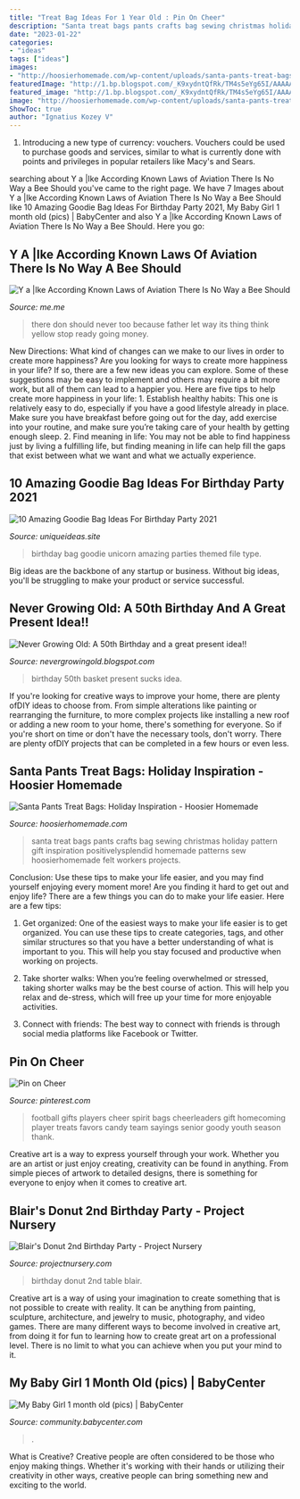 ```yaml
---
title: "Treat Bag Ideas For 1 Year Old : Pin On Cheer"
description: "Santa treat bags pants crafts bag sewing christmas holiday pattern gift inspiration positivelysplendid homemade patterns sew hoosierhomemade felt workers projects"
date: "2023-01-22"
categories:
- "ideas"
tags: ["ideas"]
images:
- "http://hoosierhomemade.com/wp-content/uploads/santa-pants-treat-bags-title.jpg"
featuredImage: "http://1.bp.blogspot.com/_K9xydntQfRk/TM4s5eYg65I/AAAAAAAABuw/fxxJH0ZHdf4/s1600/halloween2010+072.jpg"
featured_image: "http://1.bp.blogspot.com/_K9xydntQfRk/TM4s5eYg65I/AAAAAAAABuw/fxxJH0ZHdf4/s1600/halloween2010+072.jpg"
image: "http://hoosierhomemade.com/wp-content/uploads/santa-pants-treat-bags-title.jpg"
ShowToc: true
author: "Ignatius Kozey V"
---
```



1. Introducing a new type of currency: vouchers. Vouchers could be used to purchase goods and services, similar to what is currently done with points and privileges in popular retailers like Macy's and Sears. 

	

		
searching about Y a |Ike According Known Laws of Aviation There Is No Way a Bee Should you've came to the right page. We have 7 Images about Y a |Ike According Known Laws of Aviation There Is No Way a Bee Should like 10 Amazing Goodie Bag Ideas For Birthday Party 2021, My Baby Girl 1 month old (pics) | BabyCenter and also Y a |Ike According Known Laws of Aviation There Is No Way a Bee Should. Here you go:
		
    
## Y A |Ike According Known Laws Of Aviation There Is No Way A Bee Should

<img loading=lazy src="https://pics.me.me/thumb_y-a-ike-according-known-laws-of-aviation-there-is-57111182.png" onerror="this.onerror=null;this.src='https://tse1.mm.bing.net/th?id=OIP.TZqBHIcrLlovAzAYA--2zQAAAA&amp;pid=15.1';" alt="Y a |Ike According Known Laws of Aviation There Is No Way a Bee Should">

_Source: me.me_

>there don should never too because father let way its thing think yellow stop ready going money. 

	

New Directions: What kind of changes can we make to our lives in order to create more happiness?
Are you looking for ways to create more happiness in your life? If so, there are a few new ideas you can explore. Some of these suggestions may be easy to implement and others may require a bit more work, but all of them can lead to a happier you. Here are five tips to help create more happiness in your life: 1. Establish healthy habits: This one is relatively easy to do, especially if you have a good lifestyle already in place. Make sure you have breakfast before going out for the day, add exercise into your routine, and make sure you’re taking care of your health by getting enough sleep. 2. Find meaning in life: You may not be able to find happiness just by living a fulfilling life, but finding meaning in life can help fill the gaps that exist between what we want and what we actually experience.

    
## 10 Amazing Goodie Bag Ideas For Birthday Party 2021

<img loading=lazy src="https://www.uniqueideas.site/wp-content/uploads/best-birthday-party-goodie-bag-ideas-rhily-zoros.jpg" onerror="this.onerror=null;this.src='https://tse3.mm.bing.net/th?id=OIP.Q0iSwhpFMF17wsgsNNKYlgHaE6&amp;pid=15.1';" alt="10 Amazing Goodie Bag Ideas For Birthday Party 2021">

_Source: uniqueideas.site_

>birthday bag goodie unicorn amazing parties themed file type. 

	

Big ideas are the backbone of any startup or business. Without big ideas, you'll be struggling to make your product or service successful.

    
## Never Growing Old: A 50th Birthday And A Great Present Idea!!

<img loading=lazy src="http://1.bp.blogspot.com/_K9xydntQfRk/TM4s5eYg65I/AAAAAAAABuw/fxxJH0ZHdf4/s1600/halloween2010+072.jpg" onerror="this.onerror=null;this.src='https://tse1.mm.bing.net/th?id=OIP.mDqGxNb3RQvfT4wTVEeAdgHaJ4&amp;pid=15.1';" alt="Never Growing Old: A 50th Birthday and a great present idea!!">

_Source: nevergrowingold.blogspot.com_

>birthday 50th basket present sucks idea. 

	

If you're looking for creative ways to improve your home, there are plenty ofDIY ideas to choose from. From simple alterations like painting or rearranging the furniture, to more complex projects like installing a new roof or adding a new room to your home, there's something for everyone. So if you're short on time or don't have the necessary tools, don't worry. There are plenty ofDIY projects that can be completed in a few hours or even less.

    
## Santa Pants Treat Bags: Holiday Inspiration - Hoosier Homemade

<img loading=lazy src="http://hoosierhomemade.com/wp-content/uploads/santa-pants-treat-bags-title.jpg" onerror="this.onerror=null;this.src='https://tse2.mm.bing.net/th?id=OIP.bh0xGgh_zJS1pXYhsTqWGQHaKW&amp;pid=15.1';" alt="Santa Pants Treat Bags: Holiday Inspiration - Hoosier Homemade">

_Source: hoosierhomemade.com_

>santa treat bags pants crafts bag sewing christmas holiday pattern gift inspiration positivelysplendid homemade patterns sew hoosierhomemade felt workers projects. 

	

Conclusion: Use these tips to make your life easier, and you may find yourself enjoying every moment more!
Are you finding it hard to get out and enjoy life? There are a few things you can do to make your life easier. Here are a few tips: 
1. Get organized: One of the easiest ways to make your life easier is to get organized. You can use these tips to create categories, tags, and other similar structures so that you have a better understanding of what is important to you. This will help you stay focused and productive when working on projects. 

2. Take shorter walks: When you’re feeling overwhelmed or stressed, taking shorter walks may be the best course of action. This will help you relax and de-stress, which will free up your time for more enjoyable activities. 

3. Connect with friends: The best way to connect with friends is through social media platforms like Facebook or Twitter.

    
## Pin On Cheer

<img loading=lazy src="https://i.pinimg.com/736x/21/57/08/2157082752a6651e35afff86cbc81b6b--football-favors-football-treats.jpg" onerror="this.onerror=null;this.src='https://tse2.mm.bing.net/th?id=OIP.DRA6_Mp3-ZQpiuRwGB8N8QHaJ3&amp;pid=15.1';" alt="Pin on Cheer">

_Source: pinterest.com_

>football gifts players cheer spirit bags cheerleaders gift homecoming player treats favors candy team sayings senior goody youth season thank. 

	

Creative art is a way to express yourself through your work. Whether you are an artist or just enjoy creating, creativity can be found in anything. From simple pieces of artwork to detailed designs, there is something for everyone to enjoy when it comes to creative art.

    
## Blair&#039;s Donut 2nd Birthday Party - Project Nursery

<img loading=lazy src="https://projectnursery.com/wp-content/uploads/2014/06/2014-25-3114814112-O-682x1024.jpg" onerror="this.onerror=null;this.src='https://tse4.mm.bing.net/th?id=OIP.jWwgi7Xds6StM2ihhHtr0gHaLH&amp;pid=15.1';" alt="Blair&#039;s Donut 2nd Birthday Party - Project Nursery">

_Source: projectnursery.com_

>birthday donut 2nd table blair. 

	

Creative art is a way of using your imagination to create something that is not possible to create with reality. It can be anything from painting, sculpture, architecture, and jewelry to music, photography, and video games. There are many different ways to become involved in creative art, from doing it for fun to learning how to create great art on a professional level. There is no limit to what you can achieve when you put your mind to it.

    
## My Baby Girl 1 Month Old (pics) | BabyCenter

<img loading=lazy src="http://i1079.photobucket.com/albums/w513/crystalz1986/IMAG0020.jpg" onerror="this.onerror=null;this.src='https://tse2.mm.bing.net/th?id=OIP.7_-a_NrAl5uVdbDdES8XpgHaMY&amp;pid=15.1';" alt="My Baby Girl 1 month old (pics) | BabyCenter">

_Source: community.babycenter.com_

>. 

	

What is Creative?
Creative people are often considered to be those who enjoy making things. Whether it's working with their hands or utilizing their creativity in other ways, creative people can bring something new and exciting to the world.

